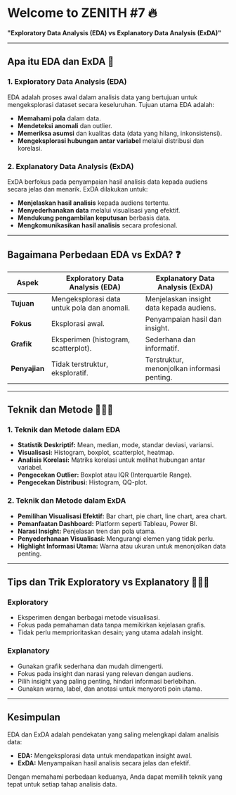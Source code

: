 # Welcome to ZENITH #7 🔥  
**"Exploratory Data Analysis (EDA) vs Explanatory Data Analysis (ExDA)"**

---

## Apa itu EDA dan ExDA 📖  

### 1. **Exploratory Data Analysis (EDA)**  
EDA adalah proses awal dalam analisis data yang bertujuan untuk mengeksplorasi dataset secara keseluruhan. Tujuan utama EDA adalah:  
- **Memahami pola** dalam data.  
- **Mendeteksi anomali** dan outlier.  
- **Memeriksa asumsi** dan kualitas data (data yang hilang, inkonsistensi).  
- **Mengeksplorasi hubungan antar variabel** melalui distribusi dan korelasi.  

### 2. **Explanatory Data Analysis (ExDA)**  
ExDA berfokus pada penyampaian hasil analisis data kepada audiens secara jelas dan menarik. ExDA dilakukan untuk:  
- **Menjelaskan hasil analisis** kepada audiens tertentu.  
- **Menyederhanakan data** melalui visualisasi yang efektif.  
- **Mendukung pengambilan keputusan** berbasis data.  
- **Mengkomunikasikan hasil analisis** secara profesional.

---

## Bagaimana Perbedaan EDA vs ExDA? ❓  

| **Aspek**              | **Exploratory Data Analysis (EDA)**    | **Explanatory Data Analysis (ExDA)**        |
|-------------------------|----------------------------------------|---------------------------------------------|
| **Tujuan**             | Mengeksplorasi data untuk pola dan anomali. | Menjelaskan insight data kepada audiens.    |
| **Fokus**              | Eksplorasi awal.                       | Penyampaian hasil dan insight.              |
| **Grafik**             | Eksperimen (histogram, scatterplot).   | Sederhana dan informatif.                   |
| **Penyajian**          | Tidak terstruktur, eksploratif.        | Terstruktur, menonjolkan informasi penting. |

---

## Teknik dan Metode 👩🏼‍💻  

### 1. **Teknik dan Metode dalam EDA**  
- **Statistik Deskriptif:** Mean, median, mode, standar deviasi, variansi.  
- **Visualisasi:** Histogram, boxplot, scatterplot, heatmap.  
- **Analisis Korelasi:** Matriks korelasi untuk melihat hubungan antar variabel.  
- **Pengecekan Outlier:** Boxplot atau IQR (Interquartile Range).  
- **Pengecekan Distribusi:** Histogram, QQ-plot.  

### 2. **Teknik dan Metode dalam ExDA**  
- **Pemilihan Visualisasi Efektif:** Bar chart, pie chart, line chart, area chart.  
- **Pemanfaatan Dashboard:** Platform seperti Tableau, Power BI.  
- **Narasi Insight:** Penjelasan tren dan pola utama.  
- **Penyederhanaan Visualisasi:** Mengurangi elemen yang tidak perlu.  
- **Highlight Informasi Utama:** Warna atau ukuran untuk menonjolkan data penting.

---

## Tips dan Trik Exploratory vs Explanatory 👩🏻‍🏫  

### **Exploratory**  
- Eksperimen dengan berbagai metode visualisasi.  
- Fokus pada pemahaman data tanpa memikirkan kejelasan grafis.  
- Tidak perlu memprioritaskan desain; yang utama adalah insight.

### **Explanatory**  
- Gunakan grafik sederhana dan mudah dimengerti.  
- Fokus pada insight dan narasi yang relevan dengan audiens.  
- Pilih insight yang paling penting, hindari informasi berlebihan.  
- Gunakan warna, label, dan anotasi untuk menyoroti poin utama.

---

## Kesimpulan  
EDA dan ExDA adalah pendekatan yang saling melengkapi dalam analisis data:  
- **EDA:** Mengeksplorasi data untuk mendapatkan insight awal.  
- **ExDA:** Menyampaikan hasil analisis secara jelas dan efektif.  

Dengan memahami perbedaan keduanya, Anda dapat memilih teknik yang tepat untuk setiap tahap analisis data.
